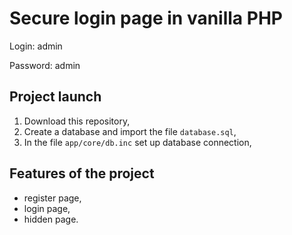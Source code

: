 # Secure login page in vanilla PHP #

Login: admin

Password: admin

## Project launch
1. Download this repository,
2. Create a database and import the file `database.sql`,
3. In the file `app/core/db.inc` set up database connection,

## Features of the project
- register page,
- login page,
- hidden page.

